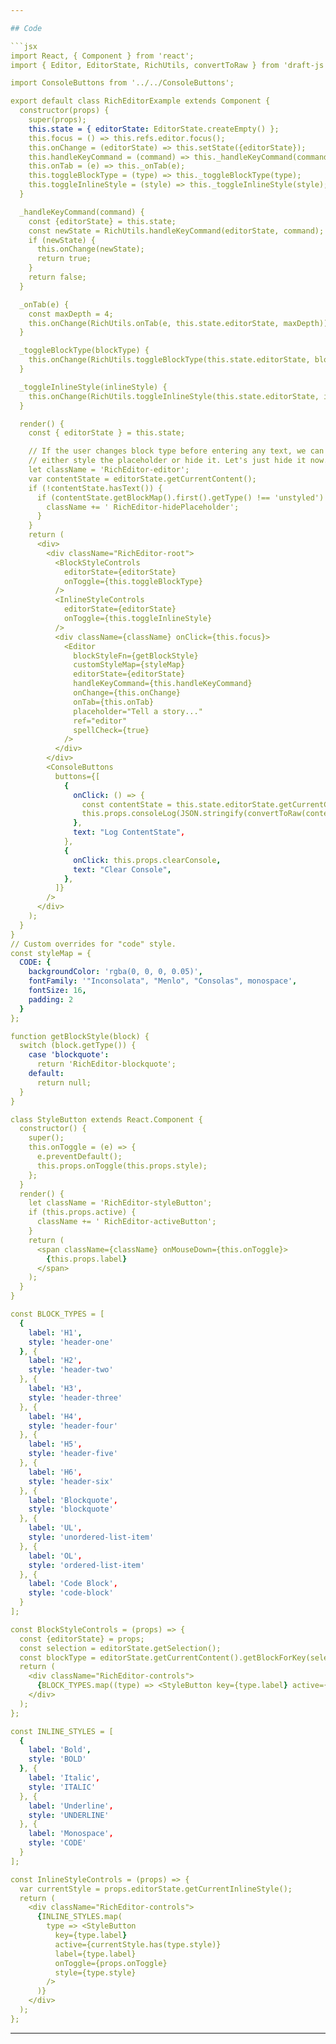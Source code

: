 ```yaml
---

## Code

```jsx
import React, { Component } from 'react';
import { Editor, EditorState, RichUtils, convertToRaw } from 'draft-js';

import ConsoleButtons from '../../ConsoleButtons';

export default class RichEditorExample extends Component {
  constructor(props) {
    super(props);
    this.state = { editorState: EditorState.createEmpty() };
    this.focus = () => this.refs.editor.focus();
    this.onChange = (editorState) => this.setState({editorState});
    this.handleKeyCommand = (command) => this._handleKeyCommand(command);
    this.onTab = (e) => this._onTab(e);
    this.toggleBlockType = (type) => this._toggleBlockType(type);
    this.toggleInlineStyle = (style) => this._toggleInlineStyle(style);
  }

  _handleKeyCommand(command) {
    const {editorState} = this.state;
    const newState = RichUtils.handleKeyCommand(editorState, command);
    if (newState) {
      this.onChange(newState);
      return true;
    }
    return false;
  }

  _onTab(e) {
    const maxDepth = 4;
    this.onChange(RichUtils.onTab(e, this.state.editorState, maxDepth));
  }

  _toggleBlockType(blockType) {
    this.onChange(RichUtils.toggleBlockType(this.state.editorState, blockType));
  }

  _toggleInlineStyle(inlineStyle) {
    this.onChange(RichUtils.toggleInlineStyle(this.state.editorState, inlineStyle));
  }

  render() {
    const { editorState } = this.state;

    // If the user changes block type before entering any text, we can
    // either style the placeholder or hide it. Let's just hide it now.
    let className = 'RichEditor-editor';
    var contentState = editorState.getCurrentContent();
    if (!contentState.hasText()) {
      if (contentState.getBlockMap().first().getType() !== 'unstyled') {
        className += ' RichEditor-hidePlaceholder';
      }
    }
    return (
      <div>
        <div className="RichEditor-root">
          <BlockStyleControls
            editorState={editorState}
            onToggle={this.toggleBlockType}
          />
          <InlineStyleControls
            editorState={editorState}
            onToggle={this.toggleInlineStyle}
          />
          <div className={className} onClick={this.focus}>
            <Editor
              blockStyleFn={getBlockStyle}
              customStyleMap={styleMap}
              editorState={editorState}
              handleKeyCommand={this.handleKeyCommand}
              onChange={this.onChange}
              onTab={this.onTab}
              placeholder="Tell a story..."
              ref="editor"
              spellCheck={true}
            />
          </div>
        </div>
        <ConsoleButtons
          buttons={[
            {
              onClick: () => {
                const contentState = this.state.editorState.getCurrentContent();
                this.props.consoleLog(JSON.stringify(convertToRaw(contentState), null, 4));
              },
              text: "Log ContentState",
            },
            {
              onClick: this.props.clearConsole,
              text: "Clear Console",
            },
          ]}
        />
      </div>
    );
  }
}
// Custom overrides for "code" style.
const styleMap = {
  CODE: {
    backgroundColor: 'rgba(0, 0, 0, 0.05)',
    fontFamily: '"Inconsolata", "Menlo", "Consolas", monospace',
    fontSize: 16,
    padding: 2
  }
};

function getBlockStyle(block) {
  switch (block.getType()) {
    case 'blockquote':
      return 'RichEditor-blockquote';
    default:
      return null;
  }
}

class StyleButton extends React.Component {
  constructor() {
    super();
    this.onToggle = (e) => {
      e.preventDefault();
      this.props.onToggle(this.props.style);
    };
  }
  render() {
    let className = 'RichEditor-styleButton';
    if (this.props.active) {
      className += ' RichEditor-activeButton';
    }
    return (
      <span className={className} onMouseDown={this.onToggle}>
        {this.props.label}
      </span>
    );
  }
}

const BLOCK_TYPES = [
  {
    label: 'H1',
    style: 'header-one'
  }, {
    label: 'H2',
    style: 'header-two'
  }, {
    label: 'H3',
    style: 'header-three'
  }, {
    label: 'H4',
    style: 'header-four'
  }, {
    label: 'H5',
    style: 'header-five'
  }, {
    label: 'H6',
    style: 'header-six'
  }, {
    label: 'Blockquote',
    style: 'blockquote'
  }, {
    label: 'UL',
    style: 'unordered-list-item'
  }, {
    label: 'OL',
    style: 'ordered-list-item'
  }, {
    label: 'Code Block',
    style: 'code-block'
  }
];

const BlockStyleControls = (props) => {
  const {editorState} = props;
  const selection = editorState.getSelection();
  const blockType = editorState.getCurrentContent().getBlockForKey(selection.getStartKey()).getType();
  return (
    <div className="RichEditor-controls">
      {BLOCK_TYPES.map((type) => <StyleButton key={type.label} active={type.style === blockType} label={type.label} onToggle={props.onToggle} style={type.style}/>)}
    </div>
  );
};

const INLINE_STYLES = [
  {
    label: 'Bold',
    style: 'BOLD'
  }, {
    label: 'Italic',
    style: 'ITALIC'
  }, {
    label: 'Underline',
    style: 'UNDERLINE'
  }, {
    label: 'Monospace',
    style: 'CODE'
  }
];

const InlineStyleControls = (props) => {
  var currentStyle = props.editorState.getCurrentInlineStyle();
  return (
    <div className="RichEditor-controls">
      {INLINE_STYLES.map(
        type => <StyleButton
          key={type.label}
          active={currentStyle.has(type.style)}
          label={type.label}
          onToggle={props.onToggle}
          style={type.style}
        />
      )}
    </div>
  );
};
```

---
```

